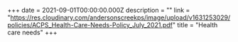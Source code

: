 +++
date = 2021-09-01T00:00:00.000Z
description = ""
link = "https://res.cloudinary.com/andersonscreekps/image/upload/v1631253029/policies/ACPS_Health-Care-Needs-Policy_July_2021.pdf"
title = "Health care needs"
+++
